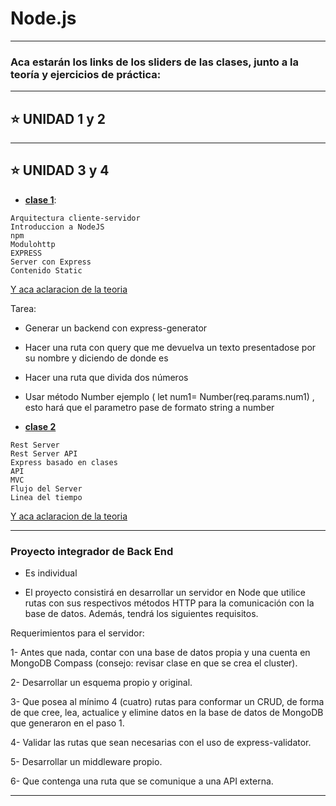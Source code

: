 # Node.js

---

### Aca estarán los links de los sliders de las clases, junto a la teoría y ejercicios de práctica:

---

## :star: UNIDAD 1 y 2 

---


## :star: UNIDAD 3 y 4 

- [**clase 1**](https://view.genial.ly/6122cab2a45f7d0d19d713c2/presentation-unidad-3-4-curso-backend): 
```
Arquitectura cliente-servidor
Introduccion a NodeJS
npm
Modulohttp
EXPRESS
Server con Express
Contenido Static
```

[Y aca aclaracion de la teoria](https://github.com/eugenia1984/Full-Stack-Numen/tree/main/node/node01)

Tarea:

- Generar un backend con express-generator 

- Hacer una ruta con query que me devuelva un texto presentadose por su nombre y diciendo de donde es 

- Hacer una ruta que divida dos números 

- Usar método Number ejemplo ( let num1= Number(req.params.num1) ,  esto hará que el parametro pase de formato string a number 




- [**clase 2**](https://view.genial.ly/6123d2ad86fcda0d1a305d4b/presentation-continuacion-unidad-4)
```
Rest Server
Rest Server API
Express basado en clases
API
MVC
Flujo del Server
Linea del tiempo
```

[Y aca aclaracion de la teoria](https://github.com/eugenia1984/Full-Stack-Numen/tree/main/node/node02)

---

### Proyecto integrador de Back End

- Es individual

- El  proyecto  consistirá  en  desarrollar  un  servidor  en  Node  que  utilice  rutas  con  sus respectivos métodos HTTP para la comunicación con la base de datos. Además, tendrá  los siguientes requisitos. 

Requerimientos para el servidor: 

1- Antes que nada, contar con una base de datos propia y una cuenta en MongoDB Compass (consejo: revisar clase en que se crea el cluster). 

2- Desarrollar un esquema propio y original.

3- Que posea al mínimo 4 (cuatro) rutas para conformar un CRUD, de forma de que cree, lea, actualice y elimine datos en la base de datos de MongoDB que generaron en el paso 1.

4- Validar las rutas que sean necesarias con el uso de express-validator. 

5- Desarrollar un middleware propio. 

6- Que contenga una ruta que se comunique a una API externa. 

---
